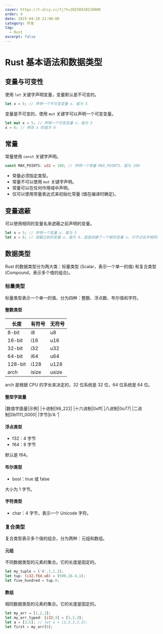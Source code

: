```yaml
---
cover: https://t.alcy.cc/fj?t=20250428210000
order: 4
date: 2025-04-28 21:00:00
category: 开发
tag:
  - Rust
excerpt: false
---
```


# Rust 基本语法和数据类型

## 变量与可变性

使用 `let` 关键字声明变量，变量默认是不可变的。

```rust
let x = 5; // 声明一个不可变变量 x，值为 5
```

变量是不可变的，使用 `mut` 关键字可以声明一个可变变量。

```rust
let mut x = 5; // 声明一个可变变量 x，值为 5
x = 6; // 修改 x 的值为 6
```

## 常量

常量使用 `const` 关键字声明。

```rust
const MAX_POINTS: u32 = 100; // 声明一个常量 MAX_POINTS，值为 100
```

+ 常量必须指定类型。
+ 常量不可以使用 `mut` 关键字声明。
+ 常量可以在任何作用域中声明。
+ 仅可以使用常量表达式来初始化常量 (值在编译时确定)。

## 变量遮蔽

可以使用相同的变量名来遮蔽之前声明的变量。

```rust
let x = 5; // 声明一个变量 x，值为 5
let x = 6; // 遮蔽之前的变量 x，值为 6，就是创建了一个新的变量 x，只不过名字相同而已
```

## 数据类型

Rust 的数据类型分为两大类：标量类型 (Scalar，表示一个单一的值) 和复合类型 (Compound，表示多个值的组合)。

### 标量类型

标量类型表示一个单一的值，分为四种：整数、浮点数、布尔值和字符。

#### 整数类型

|长度|有符号|无符号|
|---|---|---|
|8-bit|i8|u8|
|16-bit|i16|u16|
|32-bit|i32|u32|
|64-bit|i64|u64|
|128-bit|i128|u128|
|arch|isize|usize|

arch 是根据 CPU 的字长来决定的，32 位系统是 32 位，64 位系统是 64 位。

#### 整型字面量

|数值字面量|示例|
|十进制|98_222|
|十六进制|0xff|
|八进制|0o77|
|二进制|0b1111_0000|
|字节|b'A ‘|

#### 浮点类型

- f32：4 字节
- f64：8 字节

默认是 f64。

#### 布尔类型

- bool：true 或 false

大小为 1 字节。

#### 字符类型

- char：4 字节，表示一个 Unicode 字符。

### 复合类型

复合类型表示多个值的组合，分为两种：元组和数组。

#### 元组

不同数据类型的元素的集合。它的长度是固定的。

```rust
let my_tuple = ('A',1,1.2);
let tup: (i32,f64,u8) = (500,16.4,1);
let five_hundred = tup.0;
```

#### 数组

相同数据类型的元素的集合。它的长度是固定的。

```rust
let my_arr = [1,2,3];
let my_arr_typed: [i32;3] = [1,2,3];
let a = [3;5]; // let a = [3,3,3,3,3];
let first = my_arr[0];
```